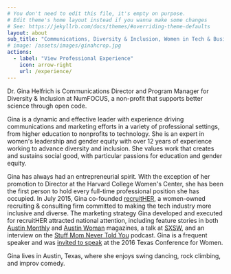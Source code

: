 ```yaml
---
# You don't need to edit this file, it's empty on purpose.
# Edit theme's home layout instead if you wanna make some changes
# See: https://jekyllrb.com/docs/themes/#overriding-theme-defaults
layout: about
sub_title: "Communications, Diversity & Inclusion, Women in Tech & Business"
# image: /assets/images/ginahcrop.jpg
actions:
  - label: "View Professional Experience"
    icon: arrow-right
    url: /experience/
---
```

Dr. Gina Helfrich is Communications Director and Program Manager for Diversity & Inclusion at NumFOCUS, a non-profit that supports better science through open code.

Gina is a dynamic and effective leader with experience driving communications and marketing efforts in a variety of professional settings, from higher education to nonprofits to technology. She is an expert in women's leadership and gender equity with over 12 years of experience working to advance diversity and inclusion. She values work that creates and sustains social good, with particular passions for education and gender equity. 

Gina has always had an entrepreneurial spirit. With the exception of her promotion to Director at the Harvard College Women's Center, she has been the first person to hold every full-time professional position she has occupied. In July 2015, Gina co-founded [recruitHER](http://www.recruither.io/), a women-owned recruiting & consulting firm committed to making the tech industry more inclusive and diverse. The marketing strategy Gina developed and executed for recruitHER attracted national attention, including feature stories in both [Austin Monthly](http://www.austinmonthly.com/AM/February-2016/Women-We-Love-Gina-Helfrich-Ashley-Doyal/) and [Austin Woman](http://www.austinwomanmagazine.com/articles/now-hiring-diversity) magazines, a talk at [SXSW](http://schedule.sxsw.com/2016/events/event_PP51520), and an interview on the [Stuff Mom Never Told You](http://www.stuffmomnevertoldyou.com/podcasts/spill-your-salary-secrets/) podcast. Gina is a frequent speaker and was [invited to speak](http://ginahelfrich.com/thoughtleadership.html) at the 2016 Texas Conference for Women. 

Gina lives in Austin, Texas, where she enjoys swing dancing, rock climbing, and improv comedy.

